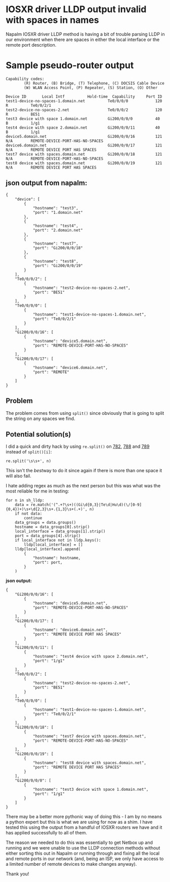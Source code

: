 # IOSXR driver LLDP output invalid with spaces in names

Napalm IOSXR driver LLDP method is having a bit of trouble parsing LLDP in our environment when there are spaces in either the local interface or the remote port description. 

# Sample pseudo-router output


    Capability codes:
            (R) Router, (B) Bridge, (T) Telephone, (C) DOCSIS Cable Device
            (W) WLAN Access Point, (P) Repeater, (S) Station, (O) Other
    
    Device ID       Local Intf          Hold-time  Capability     Port ID
    test1-device-no-spaces-1.domain.net          Te0/0/0/0            120       R          Te0/0/2/1
    test2-device-no-spaces-2.net                 Te0/0/0/2            120       R          BE51
    test3 device with space 1.domain.net         Gi200/0/0/0          40        B          1/g1
    test4 device with space 2.domain.net         Gi200/0/0/11         40        B          1/g1
    device5.domain.net                           Gi200/0/0/16         121       N/A        REMOTE-DEVICE-PORT-HAS-NO-SPACES
    device6.domain.net                           Gi200/0/0/17         121       N/A        REMOTE DEVICE PORT HAS SPACES
    test7 device with spaces.domain.net          Gi200/0/0/18         121       N/A        REMOTE-DEVICE-PORT-HAS-NO-SPACES
    test8 device with spaces.domain.net          Gi200/0/0/19         121       N/A        REMOTE DEVICE PORT HAS SPACES


## json output from napalm:

    {
        "device": [
            {
                "hostname": "test3",
                "port": "1.domain.net"
            },
            {
                "hostname": "test4",
                "port": "2.domain.net"
            },
            {
                "hostname": "test7",
                "port": "Gi200/0/0/18"
            },
            {
                "hostname": "test8",
                "port": "Gi200/0/0/19"
            }
        ],
        "Te0/0/0/2": [
            {
                "hostname": "test2-device-no-spaces-2.net",
                "port": "BE51"
            }
        ],
        "Te0/0/0/0": [
            {
                "hostname": "test1-device-no-spaces-1.domain.net",
                "port": "Te0/0/2/1"
            }
        ],
        "Gi200/0/0/16": [
            {
                "hostname": "device5.domain.net",
                "port": "REMOTE-DEVICE-PORT-HAS-NO-SPACES"
            }
        ],
        "Gi200/0/0/17": [
            {
                "hostname": "device6.domain.net",
                "port": "REMOTE"
            }
        ]
    }


## Problem

The problem comes from using `split()` since obviously that is going to split the string on any spaces we find. 

## Potential solution(s)

I did a quick and dirty hack by using `re.split()` on [782](https://github.com/napalm-automation/napalm/blob/55dffe0233f522724c9b59ab9661212f62254932/napalm/iosxr/iosxr.py#L782), [788](https://github.com/napalm-automation/napalm/blob/55dffe0233f522724c9b59ab9661212f62254932/napalm/iosxr/iosxr.py#L788) and [789](https://github.com/napalm-automation/napalm/blob/55dffe0233f522724c9b59ab9661212f62254932/napalm/iosxr/iosxr.py#L789) instead of `split()[i]`:

    re.split('\s\s+', n)

This isn't the *best*way to do it since again if there is more than one space it will also fail.

I hate adding regex as much as the next person but this was what was the most reliable for me in testing:

    for n in sh_lldp:
        data = re.match('(^.+?\s+)((Gi\d{0,3}|Te\d|Hu\d)(\/[0-9]{0,4})+)\s+\d{2,3}\s+.{1,3}\s+(.+)', n)
        if not data:
            continue
        data_groups = data.groups()
        hostname = data_groups[0].strip()
        local_interface = data_groups[1].strip()
        port = data_groups[4].strip()
        if local_interface not in lldp.keys():
            lldp[local_interface] = []
        lldp[local_interface].append(
            {
                "hostname": hostname,
                "port": port,
            }
        )

**json output:**

    {
        "Gi200/0/0/16": [
            {
                "hostname": "device5.domain.net",
                "port": "REMOTE-DEVICE-PORT-HAS-NO-SPACES"
            }
        ],
        "Gi200/0/0/17": [
            {
                "hostname": "device6.domain.net",
                "port": "REMOTE DEVICE PORT HAS SPACES"
            }
        ],
        "Gi200/0/0/11": [
            {
                "hostname": "test4 device with space 2.domain.net",
                "port": "1/g1"
            }
        ],
        "Te0/0/0/2": [
            {
                "hostname": "test2-device-no-spaces-2.net",
                "port": "BE51"
            }
        ],
        "Te0/0/0/0": [
            {
                "hostname": "test1-device-no-spaces-1.domain.net",
                "port": "Te0/0/2/1"
            }
        ],
        "Gi200/0/0/18": [
            {
                "hostname": "test7 device with spaces.domain.net",
                "port": "REMOTE-DEVICE-PORT-HAS-NO-SPACES"
            }
        ],
        "Gi200/0/0/19": [
            {
                "hostname": "test8 device with spaces.domain.net",
                "port": "REMOTE DEVICE PORT HAS SPACES"
            }
        ],
        "Gi200/0/0/0": [
            {
                "hostname": "test3 device with space 1.domain.net",
                "port": "1/g1"
            }
        ]
    }

There may be a better more pythonic way of doing this - I am by no means a python expert but this is what we are using for now as a shim. I have tested this using the output from a handful of IOSXR routers we have and it has applied successfully to all of them.

The reason we needed to do this was essentially to get Netbox up and running and we were unable to use the LLDP connection methods without either sorting this out in Napalm or running through and fixing all the local and remote ports in our network (and, being an ISP, we only have access to a limited number of remote devices to make changes anyway). 

Thank you! 

